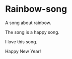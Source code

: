 # Rainbow-song

A song about rainbow.

The song is a happy song.

I love this song.

Happy New Year!
